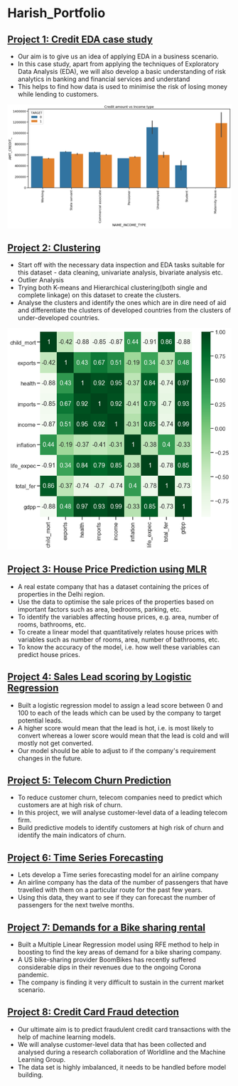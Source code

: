 # Harish_Portfolio

## [Project 1: Credit EDA case study](https://github.com/harishjk18/credit-eda-case-study)

- Our aim is to give us an idea of applying EDA in a business scenario. 
- In this case study, apart from applying the techniques of Exploratory Data Analysis (EDA), we will also develop a basic understanding of risk analytics in banking and financial   services and understand 
- This helps to find how data is used to minimise the risk of losing money while lending to customers.

![alt text](download1.png)

## [Project 2: Clustering](https://github.com/harishjk18/Clustering-Help_International)

- Start off with the necessary data inspection and EDA tasks suitable for this dataset - data cleaning, univariate analysis, bivariate analysis etc.
- Outlier Analysis
- Trying both K-means and Hierarchical clustering(both single and complete linkage) on this dataset to create the clusters. 
- Analyse the clusters and identify the ones which are in dire need of aid and differentiate the clusters of developed countries from the clusters of under-developed countries.

![alt text](download.png)

## [Project 3: House Price Prediction using MLR](https://github.com/harishjk18/Multiple_LinearReg-House-price)

- A real estate company that has a dataset containing the prices of properties in the Delhi region.
- Use the data to optimise the sale prices of the properties based on important factors such as area, bedrooms, parking, etc.
- To identify the variables affecting house prices, e.g. area, number of rooms, bathrooms, etc.
- To create a linear model that quantitatively relates house prices with variables such as number of rooms, area, number of bathrooms, etc.
- To know the accuracy of the model, i.e. how well these variables can predict house prices.

## [Project 4: Sales Lead scoring by Logistic Regression](https://github.com/harishjk18/Logistic_reg-Lead_scoring)

- Built a logistic regression model to assign a lead score between 0 and 100 to each of the leads which can be used by the company to target potential leads. 
- A higher score would mean that the lead is hot, i.e. is most likely to convert whereas a lower score would mean that the lead is cold and will mostly not get converted. 
- Our model should be able to adjust to if the company's requirement changes in the future. 

## [Project 5: Telecom Churn Prediction](https://github.com/harishjk18/telecom-churn)

- To reduce customer churn, telecom companies need to predict which customers are at high risk of churn.
- In this project, we will analyse customer-level data of a leading telecom firm. 
- Build predictive models to identify customers at high risk of churn and identify the main indicators of churn.

## [Project 6: Time Series Forecasting](https://github.com/harishjk18/time-series-forecasting)

- Lets develop a Time series forecasting model for an airline company
- An airline company has the data of the number of passengers that have travelled with them on a particular route for the past few years. 
- Using this data, they want to see if they can forecast the number of passengers for the next twelve months.

## [Project 7: Demands for a Bike sharing rental](https://github.com/harishjk18/telecom-churn)

- Built a Multiple Linear Regression model using RFE method to help in boosting to find the key areas of demand for a bike sharing company.
- A US bike-sharing provider BoomBikes has recently suffered considerable dips in their revenues due to the ongoing Corona pandemic. 
- The company is finding it very difficult to sustain in the current market scenario.

## [Project 8: Credit Card Fraud detection](https://github.com/harishjk18/Creditcard-fraud-detection)

- Our ultimate aim is to predict fraudulent credit card transactions with the help of machine learning models.
- We will analyse customer-level data that has been collected and analysed during a research collaboration of Worldline and the Machine Learning Group.
- The data set is highly imbalanced, it needs to be handled before model building.
